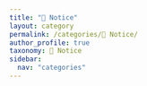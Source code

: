 ```yaml
---
title: "📍 Notice"
layout: category
permalink: /categories/📍 Notice/
author_profile: true
taxonomy: 📍 Notice
sidebar:
  nav: "categories"
---
```

